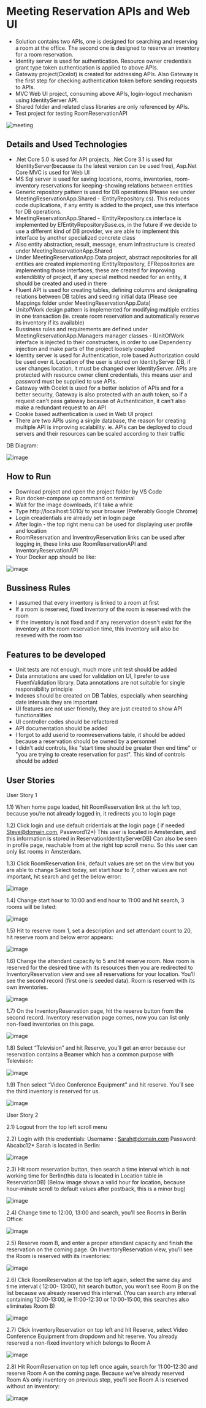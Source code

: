 
# Meeting Reservation APIs and Web UI
- Solution contains two APIs, one is designed for searching and reserving a room at the office. The second one is designed to reserve an inventory for a room reservation.
- Identity server is used for authentication. Resource owner credentials grant type token authentication is applied to above APIs. 
- Gateway project(Ocelot) is created for addressing APIs. Also Gateway is the first step for checking authentication token before sending requests to APIs.  
- MVC Web UI project, consuming above APIs, login-logout mechanism using IdentityServer API.  
- Shared folder and related class libraries are only referenced by APIs.
- Test project for testing RoomReservationAPI

![meeting](https://user-images.githubusercontent.com/37144967/137588781-a6d5b908-e98f-4f9d-a3b6-4562cc572e4a.JPG)



## Details and Used Technologies
- .Net Core 5.0 is used for API projects, .Net Core 3.1 is used for IdentityServer(because its the latest version can be used free), Asp.Net Core MVC is used for Web UI
- MS Sql server is used for saving locations, rooms, inventories, room-inventory reservations for keeping-showing relations between entities  
- Generic repository pattern is used for DB operations (Please see under MeetingReservationApp.Shared - IEntityRepository.cs). This reduces code duplications, if any entity is added to the project, use this interface for DB operations.
- MeetingReservationApp.Shared - IEntityRepository.cs interface is implemented by EfEntityRepositoryBase.cs, in the future if we decide to use a different kind of DB provider, we are able to implement this interface by another specialized concrete class 
- Also entity abstraction, result, message, enum infrastructure is created under MeetingReservationApp.Shared
- Under MeetingReservationApp.Data project, abstract repositories for all entities are created implementing IEntityRepository, EFRepositories are implementing those interfaces, these are created for improving extendiblity of project, if any special method needed for an entity, it should be created and used in there 
- Fluent API is used for creating tables, defining columns and designating relations between DB tables and seeding initial data (Please see Mappings folder under MeetingReservationApp.Data)
- UnitofWork design pattern is implemented for modifying multiple entities in one transaction (ie. create room reservation and automatically reserve its inventory if its available)
- Bussiness rules and requirements are defined under MeetingReservationApp.Managers manager classes - IUnitOfWork interface is injected to their constructers, in order to use Dependency injection and make parts of the project loosely coupled
- Identity server is used for Authentication, role based Authorization could be used over it. Location of the user is stored on IdentityServer DB, if user changes location, it must be changed over IdentityServer. APIs are protected with resource owner client credentials, this means user and password must be supplied to use APIs. 
- Gateway with Ocelot is used for a better isolation of APIs and for a better security, Gateway is also protected with an auth token, so if a request can't pass gateway because of Authentication, it can't also make a redundant request to an API
- Cookie based authentication is used in Web UI project
- There are two APIs using a single database, the reason for creating multiple API is improving scalability. ie. APIs can be deployed to cloud servers and their resources can be scaled according to their traffic 

DB Diagram:

![image](https://user-images.githubusercontent.com/37144967/137592722-69cf89e9-f46b-4c67-a3a4-3738885a811e.png)


## How to Run

- Download project and open the project folder by VS Code
- Run docker-compose up command on terminal
- Wait for the image downloads, it'll take a while
- Type http://localhost:5010/ to your browser (Preferably Google Chrome) 
- Login creadentials are already set in login page
- After login - the top right menu can be used for displaying user profile and location
- RoomReservation and InventroyReservation links can be used after logging in, these links use RoomReservationAPI and InventoryReservationAPI
- Your Docker app should be like: 

![image](https://user-images.githubusercontent.com/37144967/137601839-3e2e4bb7-277d-4195-a04d-0d1fa1bacfde.png)

## Bussiness Rules
- I assumed that every inventory is linked to a room at first
- If a room is reserved, fixed inventory of the room is reserved with the room
- If the inventory is not fixed and if any reservation doesn't exist for the inventory at the room reservation time, this inventory will also be reseved with the room too

## Features to be developed

- Unit tests are not enough, much more unit test should be added
- Data annotations are used for validation on UI, I prefer to use FluentValidation library. Data annotations are not suitable for single responsibility principle 
- Indexes should be created on DB Tables, especially when searching date intervals they are important
- UI features are not user friendly, they are just created to show API functionalities
- UI controller codes should be refactored
- API documentation should be added 
- I forgot to add userid to roomreservations table, it should be added because a reservation should be owned by a personnel
- I didn't add controls, like "start time should be greater then end time" or "you are trying to create reservation for past". This kind of controls should be added

  
## User Stories

User Story 1

1.1) When home page loaded, hit RoomReservation link at the left top, because you’re not already logged in, it redirects you to login page

1.2) Click login and use default cridentials at the login page ( if needed Steve@domain.com, Password12*) This user is located in Amsterdam, and this information is stored in ReservationIdentityServerDB) Can also be seen in profile page, reachable from at the right top scroll menu. So this user can only list rooms in Amsterdam.

1.3) Click RoomReservation link, default values are set on the view but you are able to change
Select today, set start hour to 7, other values are not important, hit search
and get the below error:

![image](https://user-images.githubusercontent.com/37144967/137600082-524395ca-7b2a-4980-b5e0-284a31a75946.png)
  
1.4) Change start hour to 10:00 and end hour to 11:00 and hit search, 3 rooms will be listed:

![image](https://user-images.githubusercontent.com/37144967/137600107-3c776425-098a-4bda-b77a-355c88c09338.png)

1.5) Hit to reserve room 1, set a description and set attendant count to 20, hit reserve room and  below error appears:

![image](https://user-images.githubusercontent.com/37144967/137600129-88f8f60b-f975-46b9-a930-79fd629dd582.png)

1.6) Change the attendant capacity to 5 and hit reserve room. Now room is reserved for the desired time with its resources then you are redirected to InventoryReservation view and see all reservations for your location. You’ll see the second record (first one is seeded data). Room is reserved with its own inventories.

![image](https://user-images.githubusercontent.com/37144967/137600145-24f17959-e0b2-4eb8-849a-3a123dfb88c7.png)

1.7) On the InventoryReservation page, hit the reserve button from the second record. Inventory reservation page comes, now you can list only non-fixed inventories on this page.  

![image](https://user-images.githubusercontent.com/37144967/137600158-30560a9c-c4eb-4c25-8929-d716566cf9be.png)

1.8) Select “Television” and hit Reserve, you’ll get an error because our reservation contains a Beamer which has a common purpose with Television:

![image](https://user-images.githubusercontent.com/37144967/137600171-4a090027-a5bb-49a0-a4e3-f926eef8c659.png)

1.9) Then select “Video Conference Equipment” and hit reserve. You’ll see the third inventory is reserved for us.

![image](https://user-images.githubusercontent.com/37144967/137600182-eb92c8b5-f179-4aa7-bcb1-8892f6412790.png)


User Story 2

2.1) Logout from the top left scroll menu

2.2) Login with this credentials:
Username : Sarah@domain.com
Password: Abcabc12*
Sarah is located in Berlin:

![image](https://user-images.githubusercontent.com/37144967/137600249-3c7f330b-585d-4257-ad5c-2709790e659d.png)

2.3) Hit room reservation button, then search a time interval which is not working time for Berlin(this data is located in Location table in ReservationDB) (Below image shows a valid hour for location, because hour-minute scroll to default values after postback, this is a minor bug)
 
![image](https://user-images.githubusercontent.com/37144967/137600263-d09d6325-e391-472a-a7e3-db2a75c0183c.png)

2.4) Change time to 12:00, 13:00 and search, you’ll see Rooms in Berlin Office: 

![image](https://user-images.githubusercontent.com/37144967/137600296-35cc05ec-a02f-4807-9f70-71a8ac2f1d14.png)

2.5) Reserve room B, and enter a proper attendant capacity and finish the reservation on the coming page. On InventoryReservation view, you’ll see the Room is reserved with its inventories:

![image](https://user-images.githubusercontent.com/37144967/137600307-8ee4f0f3-aab1-497a-bb3a-14511e1a9337.png)

2.6) Click RoomReservation at the top left again, select the same day and time interval ( 12:00- 13:00), hit search button, you won’t see Room B on the list because we already reserved this interval. (You can search any interval containing 12:00-13:00, ie 11:00-12:30 or 10:00-15:00, this searches also eliminates Room B)

![image](https://user-images.githubusercontent.com/37144967/137600320-74ff916b-edd7-4e3a-8542-db6d34b67ce3.png)

2.7) Click InventoryReservation on top left and hit Reserve, select Video Conference Equipment from dropdown and hit reserve. You already reserved a non-fixed inventory which belongs to Room A 

![image](https://user-images.githubusercontent.com/37144967/137600328-bfb82ad4-a2d1-43cc-83eb-e3da1c11a263.png)

2.8) Hit RoomReservation on top left once again, search for 11:00-12:30 and reserve Room A on the coming page. Because we’ve already reserved Room A’s only inventory on previous step, you’ll see Room A is reserved without an inventory:

![image](https://user-images.githubusercontent.com/37144967/137600337-6407fd89-2a3e-4961-8b3e-f509d43a856d.png)

